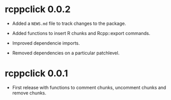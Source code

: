 # rcppclick 0.0.2

* Added a `NEWS.md` file to track changes to the package.

* Added functions to insert R chunks and Rcpp::export commands.

* Improved dependencie imports.

* Removed dependencies on a particular patchlevel.

# rcppclick 0.0.1

* First release with functions to comment chunks, uncomment chunks and remove chunks.
